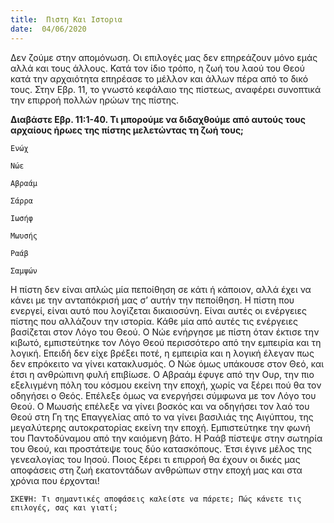 ```yaml
---
title:  Πιστη Και Ιστορια
date:  04/06/2020
---
```


Δεν ζούμε στην απομόνωση. Οι επιλογές μας δεν επηρεάζουν μόνο εμάς αλλά και τους άλλους. Κατά τον ίδιο τρόπο, η ζωή του λαού του Θεού κατά την αρχαιότητα επηρέασε το μέλλον και άλλων πέρα από το δικό τους. Στην Εβρ. 11, το γνωστό κεφάλαιο της πίστεως, αναφέρει συνοπτικά την επιρροή πολλών ηρώων της πίστης.

**Διαβάστε Εβρ. 11:1-40. Τι μπορούμε να διδαχθούμε από αυτούς τους αρχαίους ήρωες της πίστης μελετώντας τη ζωή τους;**

`Ενώχ`

`Νώε`

`Αβραάμ`

`Σάρρα`

`Ιωσήφ`

`Μωυσής`

`Ραάβ`

`Σαμψών`

Η πίστη δεν είναι απλώς μία πεποίθηση σε κάτι ή κάποιον, αλλά έχει να κάνει με την ανταπόκρισή μας σ’ αυτήν την πεποίθηση. Η πίστη που ενεργεί, είναι αυτό που λογίζεται δικαιοσύνη. Είναι αυτές οι ενέργειες πίστης που αλλάζουν την ιστορία. Κάθε μία από αυτές τις ενέργειες βασίζεται στον Λόγο του Θεού. Ο Νώε ενήργησε με πίστη όταν έκτισε την κιβωτό, εμπιστεύτηκε τον Λόγο Θεού περισσότερο από την εμπειρία και τη λογική. Επειδή δεν είχε βρέξει ποτέ, η εμπειρία και η λογική έλεγαν πως δεν επρόκειτο να γίνει κατακλυσμός. Ο Νώε όμως υπάκουσε στον Θεό, και έτσι η ανθρώπινη φυλή επιβίωσε. Ο Αβραάμ έφυγε από την Ουρ, την πιο εξελιγμένη πόλη του κόσμου εκείνη την εποχή, χωρίς να ξέρει πού θα τον οδηγήσει ο Θεός. Επέλεξε όμως να ενεργήσει σύμφωνα με τον Λόγο του Θεού. Ο Μωυσής επέλεξε να γίνει βοσκός και να οδηγήσει τον λαό του Θεού στη Γη της Επαγγελίας από το να γίνει βασιλιάς της Αιγύπτου, της μεγαλύτερης αυτοκρατορίας εκείνη την εποχή. Εμπιστεύτηκε την φωνή του Παντοδύναμου από την καιόμενη βάτο. Η Ραάβ πίστεψε στην σωτηρία του Θεού, και προστάτεψε τους δύο κατασκόπους. Έτσι έγινε μέλος της γενεαλογίας του Ιησού. Ποιος ξέρει τι επιρροή θα έχουν οι δικές μας αποφάσεις στη ζωή εκατοντάδων ανθρώπων στην εποχή μας και στα χρόνια που έρχονται!

`ΣΚΕΨΗ: Τι σημαντικές αποφάσεις καλείστε να πάρετε; Πώς κάνετε τις επιλογές, σας και γιατί;`
